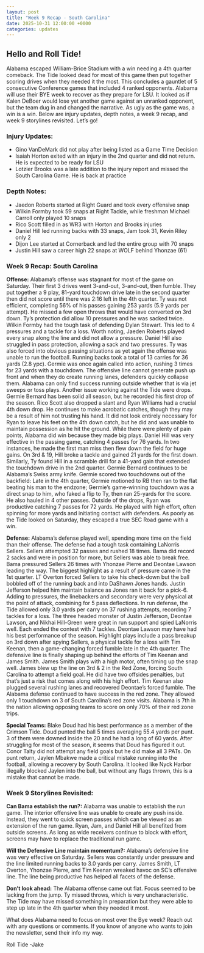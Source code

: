 ```yaml
---
layout: post
title: "Week 9 Recap - South Carolina"
date: 2025-10-31 12:00:00 +0000
categories: updates
---
```


## Hello and Roll Tide!

Alabama escaped William-Brice Stadium with a win needing a 4th quarter comeback. The Tide looked dead for most of this game then put together scoring drives when they needed it the most. This concludes a gauntlet of 5 consecutive Conference games that included 4 ranked opponents. Alabama will use their BYE week to recover as they prepare for LSU. It looked as if Kalen DeBoer would lose yet another game against an unranked opponent, but the team dug in and changed the narrative. As ugly as the game was, a win is a win. Below are injury updates, depth notes, a week 9 recap, and week 9 storylines revisited. Let’s go!


### **Injury Updates:**
-   Gino VanDeMark did not play after being listed as a Game Time Decision
-   Isaiah Horton exited with an injury in the 2nd quarter and did not return. He is expected to be ready for LSU
-   Lotzier Brooks was a late addition to the injury report and missed the South Carolina Game. He is back at practice


### **Depth Notes:**
-   Jaedon Roberts started at Right Guard and took every offensive snap
-   Wilkin Formby took 59 snaps at Right Tackle, while freshman Michael Carroll only played 10 snaps
-   Rico Scott filled in as WR3 with Horton and Brooks injuries
-   Daniel Hill led running backs with 33 snaps, Jam took 31, Kevin Riley only 2
-   Dijon Lee started at Cornerback and led the entire group with 70 snaps
-   Justin Hill saw a career high 22 snaps at WOLF behind Yhonzae (61)


### **Week 9 Recap: South Carolina**

**Offense:** Alabama’s offense was stagnant for most of the game on Saturday. Their first 3 drives went 3-and-out, 3-and-out, then fumble. They put together a 9 play, 81-yard touchdown drive late in the second quarter then did not score until there was 2:16 left in the 4th quarter. Ty was not efficient, completing 56% of his passes gaining 253 yards (5.9 yards per attempt). He missed a few open throws that would have converted on 3rd down. Ty’s protection did allow 10 pressures and he was sacked twice. Wilkin Formby had the tough task of defending Dylan Stewart. This led to 4 pressures and a tackle for a loss. Worth noting, Jaeden Roberts played every snap along the line and did not allow a pressure. Daniel Hill also struggled in pass protection, allowing a sack and two pressures. Ty was also forced into obvious passing situations as yet again the offense was unable to run the football. Running backs took a total of 13 carries for 36 yards (2.8 ypc). Germie was once again called into action, rushing 3 times for 23 yards with a touchdown. The offensive line cannot generate push up front and when they do create running lanes, defenders quickly collapse them. Alabama can only find success running outside whether that is via jet sweeps or toss plays. Another issue working against the Tide were drops. Germie Bernard has been solid all season, but he recorded his first drop of the season. Rico Scott also dropped a slant and Ryan Williams had a crucial 4th down drop. He continues to make acrobatic catches, though they may be a result of him not trusting his hand. It did not look entirely necessary for Ryan to leave his feet on the 4th down catch, but he did and was unable to maintain possession as he hit the ground.
While there were plenty of pain points, Alabama did win because they made big plays. Daniel Hill was very effective in the passing game, catching 4 passes for 76 yards. In two instances, he made the first man miss then flew down the field for huge gains. On 3rd & 19, Hill broke a tackle and gained 21 yards for the first down. Similarly, Ty found Hill in a scramble drill for a 41-yard gain that extended the touchdown drive in the 2nd quarter. Germie Bernard continues to be Alabama’s Swiss army knife. Germie scored two touchdowns out of the backfield: Late in the 4th quarter, Germie motioned to RB then ran to the flat beating his man to the endzone; Germie’s game-winning touchdown was a direct snap to him, who faked a flip to Ty, then ran 25-yards for the score. He also hauled in 4 other passes. Outside of the drops, Ryan was productive catching 7 passes for 72 yards. He played with high effort, often spinning for more yards and initiating contact with defenders. As poorly as the Tide looked on Saturday, they escaped a true SEC Road game with a win.

**Defense:** Alabama’s defense played well, spending more time on the field than their offense. The defense had a tough task containing LaNorris Sellers. Sellers attempted 32 passes and rushed 18 times. Bama did record 2 sacks and were in position for more, but Sellers was able to break free. Bama pressured Sellers 26 times with Yhonzae Pierre and Deontae Lawson leading the way. The biggest highlight as a result of pressure came in the 1st quarter. LT Overton forced Sellers to take his check-down but the ball bobbled off of the running back and into DaShawn Jones hands. Justin Jefferson helped him maintain balance as Jones ran it back for a pick-6. Adding to pressures, the linebackers and secondary were very physical at the point of attack, combining for 5 pass deflections. In run defense, the Tide allowed only 3.0 yards per carry on 37 rushing attempts, recording 7 tackles for a loss. The three headed monster of Justin Jefferson, Deontae Lawson, and Nikhai Hill-Green were great in run support and spied LaNorris well. Each ended the contest with 7 tackles. Deontae Lawson may have had his best performance of the season. Highlight plays include a pass breakup on 3rd down after spying Sellers, a physical tackle for a loss with Tim Keenan, then a game-changing forced fumble late in the 4th quarter.  The defensive line is finally shaping up behind the efforts of Tim Keenan and James Smith. James Smith plays with a high motor, often timing up the snap well. James blew up the line on 3rd & 2 in the Red Zone, forcing South Carolina to attempt a field goal. He did have two offsides penalties, but that’s just a risk that comes along with his high effort. Tim Keenan also plugged several rushing lanes and recovered Deontae’s forced fumble. The Alabama defense continued to have success in the red zone. They allowed only 1 touchdown on 3 of South Carolina’s red zone visits. Alabama is 7th in the nation allowing opposing teams to score on only 70% of their red zone trips.

**Special Teams:** Blake Doud had his best performance as a member of the Crimson Tide. Doud punted the ball 5 times averaging 55.4 yards per punt. 3 of them were downed inside the 20 and he had a long of 60 yards. After struggling for most of the season, it seems that Doud has figured it out. Conor Talty did not attempt any field goals but he did make all 3 PATs. On punt return, Jaylen Mbakwe made a critical mistake running into the football, allowing a recovery by South Carolina. It looked like Nyck Harbor illegally blocked Jaylen into the ball, but without any flags thrown, this is a mistake that cannot be made. 


### **Week 9 Storylines Revisited:**

**Can Bama establish the run?:** Alabama was unable to establish the run game. The interior offensive line was unable to create any push inside. Instead, they went to quick screen passes which can be viewed as an extension of the run game. Ryan, Jam, and Daniel Hill all benefited from outside screens. As long as wide receivers continue to block with effort, screens may have to replace the traditional run game. 

**Will the Defensive Line maintain momentum?:** Alabama’s defensive line was very effective on Saturday. Sellers was constantly under pressure and the line limited running backs to 3.0 yards per carry. James Smith, LT Overton, Yhonzae Pierre, and Tim Keenan wreaked havoc on SC’s offensive line. The line being productive has helped all facets of the defense.

**Don’t look ahead:** The Alabama offense came out flat. Focus seemed to be lacking from the jump. Ty missed throws, which is very uncharacteristic. The Tide may have missed something in preparation but they were able to step up late in the 4th quarter when they needed it most.


What does Alabama need to focus on most over the Bye week? Reach out with any questions or comments. If you know of anyone who wants to join the newsletter, send their info my way.

Roll Tide
-Jake
